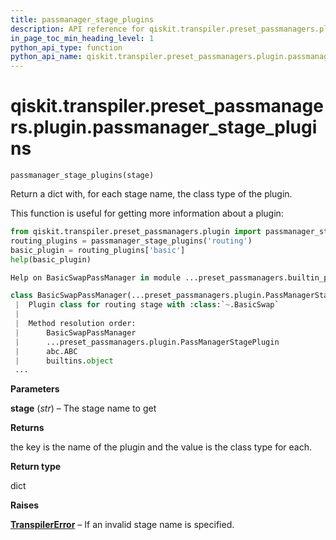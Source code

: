 ```yaml
---
title: passmanager_stage_plugins
description: API reference for qiskit.transpiler.preset_passmanagers.plugin.passmanager_stage_plugins
in_page_toc_min_heading_level: 1
python_api_type: function
python_api_name: qiskit.transpiler.preset_passmanagers.plugin.passmanager_stage_plugins
---
```


<span id="qiskit-transpiler-preset-passmanagers-plugin-passmanager-stage-plugins" />

# qiskit.transpiler.preset\_passmanagers.plugin.passmanager\_stage\_plugins

<span id="qiskit.transpiler.preset_passmanagers.plugin.passmanager_stage_plugins" />

`passmanager_stage_plugins(stage)`

Return a dict with, for each stage name, the class type of the plugin.

This function is useful for getting more information about a plugin:

```python
from qiskit.transpiler.preset_passmanagers.plugin import passmanager_stage_plugins
routing_plugins = passmanager_stage_plugins('routing')
basic_plugin = routing_plugins['basic']
help(basic_plugin)
```

```python
Help on BasicSwapPassManager in module ...preset_passmanagers.builtin_plugins object:

class BasicSwapPassManager(...preset_passmanagers.plugin.PassManagerStagePlugin)
 |  Plugin class for routing stage with :class:`~.BasicSwap`
 |
 |  Method resolution order:
 |      BasicSwapPassManager
 |      ...preset_passmanagers.plugin.PassManagerStagePlugin
 |      abc.ABC
 |      builtins.object
 ...
```

**Parameters**

**stage** (*str*) – The stage name to get

**Returns**

the key is the name of the plugin and the value is the class type for each.

**Return type**

dict

**Raises**

[**TranspilerError**](qiskit.transpiler.TranspilerError "qiskit.transpiler.TranspilerError") – If an invalid stage name is specified.

